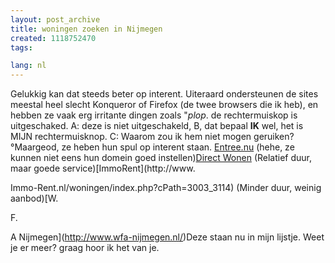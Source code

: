 ```yaml
---
layout: post_archive
title: woningen zoeken in Nijmegen
created: 1118752470
tags:

lang: nl
---
```

Gelukkig kan dat steeds beter op interent. Uiteraard ondersteunen de sites meestal heel slecht Konqueror of Firefox (de twee browsers die ik heb), en hebben ze vaak erg irritante dingen zoals "*plop*. de rechtermuiskop is uitgeschaked. A: deze is niet uitgeschakeld, B, dat bepaal **IK** wel, het is MIJN rechtermuisknop. C: Waarom zou ik hem niet mogen geruiken?°Maargeod, ze heben hun spul op interent staan. [Entree.nu](http://194.151.44.105/html/actueel_aanbod.asp) (hehe, ze kunnen niet eens hun domein goed instellen)[Direct Wonen](http://www.directwonen.nl/nl/zoeken/zoekresultaten.aspx?searchmode=1&locsearchtype=1&minrooms=1&rent=200&locplaats=1402) (Relatief duur, maar goede service)[ImmoRent](http://www.

Immo-Rent.nl/woningen/index.php?cPath=3003_3114) (Minder duur, weinig aanbod)[W.

F.

A Nijmegen](http://www.wfa-nijmegen.nl/)Deze staan nu in mijn lijstje. Weet je er meer? graag hoor ik het van je. 
